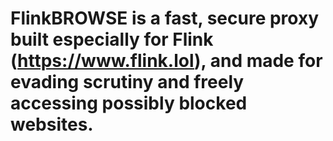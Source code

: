 # FlinkBROWSE is a fast, secure proxy built especially for Flink (https://www.flink.lol), and made for evading scrutiny and freely accessing possibly blocked websites.
